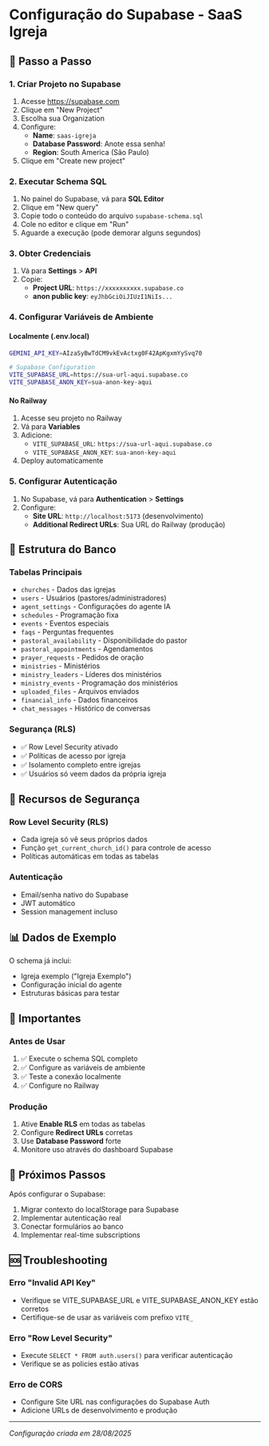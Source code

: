 # Configuração do Supabase - SaaS Igreja

## 🚀 **Passo a Passo**

### 1. **Criar Projeto no Supabase**
1. Acesse https://supabase.com
2. Clique em "New Project"
3. Escolha sua Organization
4. Configure:
   - **Name**: `saas-igreja`
   - **Database Password**: Anote essa senha!
   - **Region**: South America (São Paulo)
5. Clique em "Create new project"

### 2. **Executar Schema SQL**
1. No painel do Supabase, vá para **SQL Editor**
2. Clique em "New query"
3. Copie todo o conteúdo do arquivo `supabase-schema.sql`
4. Cole no editor e clique em "Run"
5. Aguarde a execução (pode demorar alguns segundos)

### 3. **Obter Credenciais**
1. Vá para **Settings** > **API**
2. Copie:
   - **Project URL**: `https://xxxxxxxxxx.supabase.co`
   - **anon public key**: `eyJhbGciOiJIUzI1NiIs...`

### 4. **Configurar Variáveis de Ambiente**

#### **Localmente (.env.local)**
```bash
GEMINI_API_KEY=AIzaSyBwTdCM9vkEvActxg0F42ApKgxmYySvq70

# Supabase Configuration
VITE_SUPABASE_URL=https://sua-url-aqui.supabase.co
VITE_SUPABASE_ANON_KEY=sua-anon-key-aqui
```

#### **No Railway**
1. Acesse seu projeto no Railway
2. Vá para **Variables**
3. Adicione:
   - `VITE_SUPABASE_URL`: `https://sua-url-aqui.supabase.co`
   - `VITE_SUPABASE_ANON_KEY`: `sua-anon-key-aqui`
4. Deploy automaticamente

### 5. **Configurar Autenticação**
1. No Supabase, vá para **Authentication** > **Settings**
2. Configure:
   - **Site URL**: `http://localhost:5173` (desenvolvimento)
   - **Additional Redirect URLs**: Sua URL do Railway (produção)

## 🔧 **Estrutura do Banco**

### **Tabelas Principais**
- `churches` - Dados das igrejas
- `users` - Usuários (pastores/administradores)  
- `agent_settings` - Configurações do agente IA
- `schedules` - Programação fixa
- `events` - Eventos especiais
- `faqs` - Perguntas frequentes
- `pastoral_availability` - Disponibilidade do pastor
- `pastoral_appointments` - Agendamentos
- `prayer_requests` - Pedidos de oração
- `ministries` - Ministérios
- `ministry_leaders` - Líderes dos ministérios
- `ministry_events` - Programação dos ministérios
- `uploaded_files` - Arquivos enviados
- `financial_info` - Dados financeiros
- `chat_messages` - Histórico de conversas

### **Segurança (RLS)**
- ✅ Row Level Security ativado
- ✅ Políticas de acesso por igreja
- ✅ Isolamento completo entre igrejas
- ✅ Usuários só veem dados da própria igreja

## 🔐 **Recursos de Segurança**

### **Row Level Security (RLS)**
- Cada igreja só vê seus próprios dados
- Função `get_current_church_id()` para controle de acesso
- Políticas automáticas em todas as tabelas

### **Autenticação**
- Email/senha nativo do Supabase
- JWT automático
- Session management incluso

## 📊 **Dados de Exemplo**
O schema já inclui:
- Igreja exemplo ("Igreja Exemplo")
- Configuração inicial do agente
- Estruturas básicas para testar

## 🚨 **Importantes**

### **Antes de Usar**
1. ✅ Execute o schema SQL completo
2. ✅ Configure as variáveis de ambiente
3. ✅ Teste a conexão localmente
4. ✅ Configure no Railway

### **Produção**
1. Ative **Enable RLS** em todas as tabelas
2. Configure **Redirect URLs** corretas
3. Use **Database Password** forte
4. Monitore uso através do dashboard Supabase

## 🔄 **Próximos Passos**
Após configurar o Supabase:
1. Migrar contexto do localStorage para Supabase
2. Implementar autenticação real
3. Conectar formulários ao banco
4. Implementar real-time subscriptions

## 🆘 **Troubleshooting**

### **Erro "Invalid API Key"**
- Verifique se VITE_SUPABASE_URL e VITE_SUPABASE_ANON_KEY estão corretos
- Certifique-se de usar as variáveis com prefixo `VITE_`

### **Erro "Row Level Security"**
- Execute `SELECT * FROM auth.users()` para verificar autenticação
- Verifique se as policies estão ativas

### **Erro de CORS**
- Configure Site URL nas configurações do Supabase Auth
- Adicione URLs de desenvolvimento e produção

---

*Configuração criada em 28/08/2025*